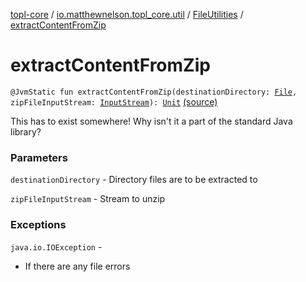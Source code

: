 [topl-core](../../index.md) / [io.matthewnelson.topl_core.util](../index.md) / [FileUtilities](index.md) / [extractContentFromZip](./extract-content-from-zip.md)

# extractContentFromZip

`@JvmStatic fun extractContentFromZip(destinationDirectory: `[`File`](https://docs.oracle.com/javase/6/docs/api/java/io/File.html)`, zipFileInputStream: `[`InputStream`](https://docs.oracle.com/javase/6/docs/api/java/io/InputStream.html)`): `[`Unit`](https://kotlinlang.org/api/latest/jvm/stdlib/kotlin/-unit/index.html) [(source)](https://github.com/05nelsonm/TorOnionProxyLibrary-Android/blob/master/topl-core/src/main/java/io/matthewnelson/topl_core/util/FileUtilities.kt#L251)

This has to exist somewhere! Why isn't it a part of the standard Java library?

### Parameters

`destinationDirectory` - Directory files are to be extracted to

`zipFileInputStream` - Stream to unzip

### Exceptions

`java.io.IOException` -
* If there are any file errors
